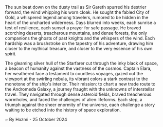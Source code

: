 
The sun beat down on the dusty trail as Sir Gareth spurred his destrier forward, the wind whipping his worn cloak. He sought the fabled City of Gold, a whispered legend among travelers, rumored to be hidden in the heart of the uncharted wilderness. Days blurred into weeks, each sunrise a test of resilience, each sunset a prayer for safe passage. He braved scorching deserts, treacherous mountains, and dense forests, the only companions the ghosts of past knights and the whispers of the wind. Each hardship was a brushstroke on the tapestry of his adventure, drawing him closer to the mythical treasure, and closer to the very essence of his own spirit.

The gleaming silver hull of the Starfarer cut through the inky black of space, a beacon of humanity against the vastness of the cosmos. Captain Elara, her weathered face a testament to countless voyages, gazed out the viewport at the swirling nebula, its vibrant colors a stark contrast to the monotone of the ship's interior. Their mission: to chart a new trade route to the Andromeda Galaxy, a journey fraught with the unknowns of interstellar travel. They navigated through dense asteroid fields, braved treacherous wormholes, and faced the challenges of alien lifeforms. Each step, a triumph against the sheer enormity of the universe, each challenge a story waiting to be etched into the history of space exploration. 

~ By Hozmi - 25 October 2024
